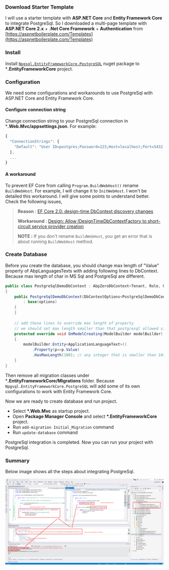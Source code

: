 ### Download Starter Template

I will use a starter template with **ASP.NET Core** and **Entity Framework Core** to integrate PostgreSql. 
So I downloaded a multi-page template with **ASP.NET Core 2.x** + **.Net Core Framework** + **Authentication** from [https://aspnetboilerplate.com/Templates](https://aspnetboilerplate.com/Templates)

### Install 

Install [`Npgsql.EntityFrameworkCore.PostgreSQL`](https://www.nuget.org/packages/Npgsql.EntityFrameworkCore.PostgreSQL/) nuget package to ***.EntityFrameworkCore** project. 

### Configuration

We need some configurations and workarounds to use PostgreSql with ASP.NET Core and Entity Framework Core. 

#### Configure connection string 

Change connection string to your PostgreSql connection in ***.Web.Mvc/appsettings.json**. For example:

```js
{
  "ConnectionStrings": {
    "Default": "User ID=postgres;Password=123;Host=localhost;Port=5432;Database=PostgreSqlDemoDb;Pooling=true;"
  },
  ...
}

```

#### A workaround

To prevent EF Core from calling `Program.BuildWebHost()` rename `BuildWebHost`. For example, I will change it to `InitWebHost`. 
I won't be detailed this workaround. I will give some points to understand better. Check the following issues,

> **Reason** : [EF Core 2.0: design-time DbContext discovery changes](https://github.com/aspnet/EntityFrameworkCore/issues/9033)
> 
> **Workaround** : [Design: Allow IDesignTimeDbContextFactory to short-circuit service provider creation](https://github.com/aspnet/EntityFrameworkCore/issues/9076#issuecomment-313278753)
>
> **NOTE :** If you don't rename `BuildWebHost`, you get an error that is about running `BuildWebHost` method.

### Create Database

Before you create the database, you should change max length of "Value" property of AbpLanguagesTexts with adding following lines to DbContext.
Because max length of char in MS Sql and PostgreSql are different.

```c#
public class PostgreSqlDemoDbContext : AbpZeroDbContext<Tenant, Role, User, PostgreSqlDemoDbContext>
{
    public PostgreSqlDemoDbContext(DbContextOptions<PostgreSqlDemoDbContext> options)
        : base(options)
    {
    }

    // add these lines to override max length of property
    // we should set max length smaller than that postgresql allowed size (10485760)
    protected override void OnModelCreating(ModelBuilder modelBuilder)
    {
        modelBuilder.Entity<ApplicationLanguageText>()
            .Property(p=>p.Value)
            .HasMaxLength(100); // any integer that is smaller than 10485760
    }
}
```

Then remove all migration classes under ***.EntityFrameworkCore/Migrations** folder. 
Because `Npgsql.EntityFrameworkCore.PostgreSQL` will add some of its own configurations to work with Entity Framework Core.

Now we are ready to create database and run project. 

- Select **\*.Web.Mvc** as startup project.
- Open **Package Manager Console** and select **\*.EntityFrameworkCore** project.
- Run `add-migration Initial_Migration` command
- Run `update-database` command

PostgreSql integration is completed. Now you can run your project with PostgreSql. 

### Summary

Below image shows all the steps about integrating PostgreSql.

<img src="images/postgresql-integration-summary.png" alt="Swagger UI" class="img-thumbnail" />

